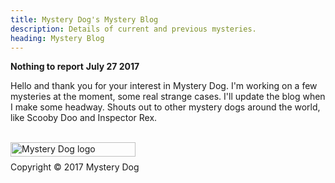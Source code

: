 ```yaml
---
title: Mystery Dog's Mystery Blog
description: Details of current and previous mysteries.
heading: Mystery Blog
---
```


<b>Nothing to report</b>
<b>July  27 2017</b>
<p>Hello and thank you for your interest in Mystery Dog. I'm working on a few mysteries at the moment, some real strange cases. I'll update the blog when I make some headway. Shouts out to other mystery dogs around the world, like Scooby Doo and Inspector Rex.</p>

<br><img src="https://cdn.shopify.com/s/files/1/2212/7751/files/MysteryDog_logo_web.png?4061547665473719697" alt="Mystery Dog logo" height="23" width="200" align=left></br>
<p>Copyright © 2017 Mystery Dog</p>
